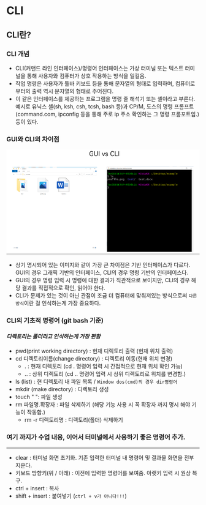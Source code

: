 # CLI

## **CLI란?**

### **CLI 개념**
 - CLI(커맨드 라인 인터페이스)/명령어 인터페이스는 가상 터미널 또는 텍스트 터미널을 통해 사용자와 컴퓨터가 상호 작용하는 방식을 일컬음.
 - 작업 명령은 사용자가 툴바 키보드 등을 통해 문자열의 형태로 입력하며, 컴퓨터로부터의 출력 역시 문자열의 형태로 주어진다.
 - 이 같은 인터페이스를 제공하는 프로그램을 명령 줄 해석기 또는 셸이라고 부른다.<br>
   예시로 유닉스 셸(sh, ksh, csh, tcsh, bash 등)과 CP/M, 도스의 명령 프롬프트(command.com, ipconfig 등을 통해 주로 ip 주소 확인하는 그 명령 프롬포트임.)등이 있다.
  
### **GUI와 CLI의 차이점**
 ![](/image/CLI%20GUI%20Difference.PNG)
  - 상기 명시되어 있는 이미지와 같이 가장 큰 차이점은 기반 인터페이스가 다르다. <br>
    GUI의 경우 그래픽 기반의 인터페이스, CLI의 경우 명령 기반의 인터페이스다.
  - GUI의 경우 명령 입력 시 명령에 대한 결과가 직관적으로 보이지만, CLI의 경우 해당 결과를 직접적으로 확인, 읽어야 한다.
  - CLI가 문제가 있는 것이 아닌 관점이 조금 더 컴퓨터에 맞춰져있는 방식으로써 `다른 방식`이란 걸 인식하는게 가장 중요하다.

### CLI의 기초적 명령어 (git bash 기준)
  #### ***디렉토리는 폴더라고 인식하는게 가장 편함***
 - pwd(print working directory) : 현재 디렉토리 출력 (현재 위치 출력)
 - cd 디렉토리이름(change directory) : 디렉토리 이동(현재 위치 변경)
    - . : 현재 디렉토리 (cd . 명령어 입력 시 간접적으로 현재 위치 확인 가능)
    - .. : 상위 디렉토리 (cd .. 명령어 입력 시 상위 디렉토리로 위치를 변경함.)
 - ls (list) : 현 디렉토리 내 파일 목록 / `Window dos(cmd)의 경우 dir명령어`
 - mkdir (make directory) : 디렉토리 생성
 - touch " ": 파일 생성
 - rm 파일명.확장자 : 파일 삭제하기 (해당 기능 사용 시 꼭 확장자 까지 명시 해야 기능이 작동함.)
    - rm -r 디렉토리명 : 디렉토리(폴더) 삭제하기

### 여기 까지가 수업 내용, 이어서 터미널에서 사용하기 좋은 명령어 추가.  
  ---
 - clear : 터미널 화면 초기화. 기존 입력한 터미널 내 명령어 및 결과물 화면을 전부 지운다.
 - 키보드 방향키(위 / 아래) : 이전에 입력한 명령어를 보여줌. 아랫키 입력 시 원상 복구.
 - ctrl + insert : 복사
 - shift + insert : 붙여넣기 (`ctrl + v가 아니다!!!`)